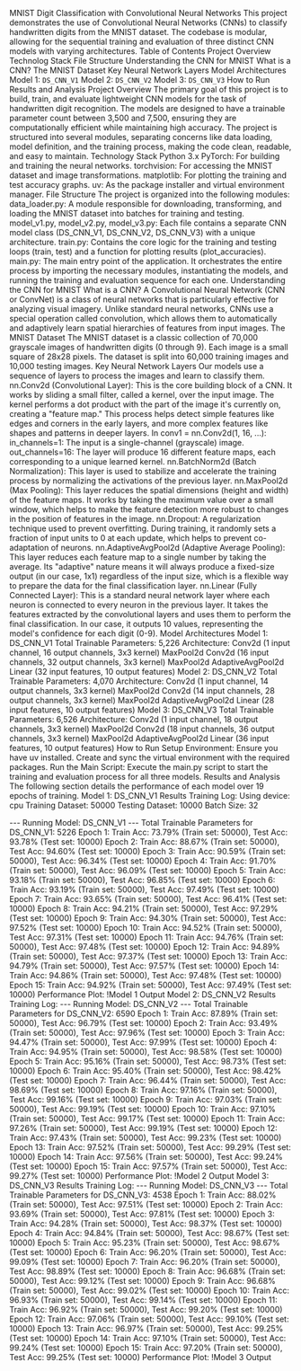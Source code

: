 MNIST Digit Classification with Convolutional Neural Networks
This project demonstrates the use of Convolutional Neural Networks (CNNs) to classify handwritten digits from the MNIST dataset. The codebase is modular, allowing for the sequential training and evaluation of three distinct CNN models with varying architectures.
Table of Contents
Project Overview
Technolog Stack
File Structure
Understanding the CNN for MNIST
What is a CNN?
The MNIST Dataset
Key Neural Network Layers
Model Architectures
Model 1: `DS_CNN_V1`
Model 2: `DS_CNN_V2`
Model 3: `DS_CNN_V3`
How to Run
Results and Analysis
Project Overview
The primary goal of this project is to build, train, and evaluate lightweight CNN models for the task of handwritten digit recognition. The models are designed to have a trainable parameter count between 3,500 and 7,500, ensuring they are computationally efficient while maintaining high accuracy.
The project is structured into several modules, separating concerns like data loading, model definition, and the training process, making the code clean, readable, and easy to maintain.
Technology Stack
Python 3.x
PyTorch: For building and training the neural networks.
torchvision: For accessing the MNIST dataset and image transformations.
matplotlib: For plotting the training and test accuracy graphs.
uv: As the package installer and virtual environment manager.
File Structure
The project is organized into the following modules:
data_loader.py: A module responsible for downloading, transforming, and loading the MNIST dataset into batches for training and testing.
model_v1.py, model_v2.py, model_v3.py: Each file contains a separate CNN model class (DS_CNN_V1, DS_CNN_V2, DS_CNN_V3) with a unique architecture.
train.py: Contains the core logic for the training and testing loops (train, test) and a function for plotting results (plot_accuracies).
main.py: The main entry point of the application. It orchestrates the entire process by importing the necessary modules, instantiating the models, and running the training and evaluation sequence for each one.
Understanding the CNN for MNIST
What is a CNN?
A Convolutional Neural Network (CNN or ConvNet) is a class of neural networks that is particularly effective for analyzing visual imagery. Unlike standard neural networks, CNNs use a special operation called convolution, which allows them to automatically and adaptively learn spatial hierarchies of features from input images.
The MNIST Dataset
The MNIST dataset is a classic collection of 70,000 grayscale images of handwritten digits (0 through 9). Each image is a small square of 28x28 pixels. The dataset is split into 60,000 training images and 10,000 testing images.
Key Neural Network Layers
Our models use a sequence of layers to process the images and learn to classify them.
nn.Conv2d (Convolutional Layer): This is the core building block of a CNN. It works by sliding a small filter, called a kernel, over the input image. The kernel performs a dot product with the part of the image it's currently on, creating a "feature map." This process helps detect simple features like edges and corners in the early layers, and more complex features like shapes and patterns in deeper layers.
In conv1 = nn.Conv2d(1, 16, ...):
in_channels=1: The input is a single-channel (grayscale) image.
out_channels=16: The layer will produce 16 different feature maps, each corresponding to a unique learned kernel.
nn.BatchNorm2d (Batch Normalization): This layer is used to stabilize and accelerate the training process by normalizing the activations of the previous layer.
nn.MaxPool2d (Max Pooling): This layer reduces the spatial dimensions (height and width) of the feature maps. It works by taking the maximum value over a small window, which helps to make the feature detection more robust to changes in the position of features in the image.
nn.Dropout: A regularization technique used to prevent overfitting. During training, it randomly sets a fraction of input units to 0 at each update, which helps to prevent co-adaptation of neurons.
nn.AdaptiveAvgPool2d (Adaptive Average Pooling): This layer reduces each feature map to a single number by taking the average. Its "adaptive" nature means it will always produce a fixed-size output (in our case, 1x1) regardless of the input size, which is a flexible way to prepare the data for the final classification layer.
nn.Linear (Fully Connected Layer): This is a standard neural network layer where each neuron is connected to every neuron in the previous layer. It takes the features extracted by the convolutional layers and uses them to perform the final classification. In our case, it outputs 10 values, representing the model's confidence for each digit (0-9).
Model Architectures
Model 1: DS_CNN_V1
Total Trainable Parameters: 5,226
Architecture:
Conv2d (1 input channel, 16 output channels, 3x3 kernel)
MaxPool2d
Conv2d (16 input channels, 32 output channels, 3x3 kernel)
MaxPool2d
AdaptiveAvgPool2d
Linear (32 input features, 10 output features)
Model 2: DS_CNN_V2
Total Trainable Parameters: 4,070
Architecture:
Conv2d (1 input channel, 14 output channels, 3x3 kernel)
MaxPool2d
Conv2d (14 input channels, 28 output channels, 3x3 kernel)
MaxPool2d
AdaptiveAvgPool2d
Linear (28 input features, 10 output features)
Model 3: DS_CNN_V3
Total Trainable Parameters: 6,526
Architecture:
Conv2d (1 input channel, 18 output channels, 3x3 kernel)
MaxPool2d
Conv2d (18 input channels, 36 output channels, 3x3 kernel)
MaxPool2d
AdaptiveAvgPool2d
Linear (36 input features, 10 output features)
How to Run
Setup Environment: Ensure you have uv installed. Create and sync the virtual environment with the required packages.
Run the Main Script: Execute the main.py script to start the training and evaluation process for all three models.
Results and Analysis
The following section details the performance of each model over 19 epochs of training.
Model 1: DS_CNN_V1 Results
Training Log:
Using device: cpu
Training Dataset: 50000
Testing Dataset: 10000
Batch Size: 32

--- Running Model: DS_CNN_V1 ---
Total Trainable Parameters for DS_CNN_V1: 5226
Epoch 1: Train Acc: 73.79% (Train set: 50000), Test Acc: 93.78% (Test set: 10000)
Epoch 2: Train Acc: 88.67% (Train set: 50000), Test Acc: 94.60% (Test set: 10000)
Epoch 3: Train Acc: 90.59% (Train set: 50000), Test Acc: 96.34% (Test set: 10000)
Epoch 4: Train Acc: 91.70% (Train set: 50000), Test Acc: 96.09% (Test set: 10000)
Epoch 5: Train Acc: 93.18% (Train set: 50000), Test Acc: 96.85% (Test set: 10000)
Epoch 6: Train Acc: 93.19% (Train set: 50000), Test Acc: 97.49% (Test set: 10000)
Epoch 7: Train Acc: 93.65% (Train set: 50000), Test Acc: 96.41% (Test set: 10000)
Epoch 8: Train Acc: 94.21% (Train set: 50000), Test Acc: 97.29% (Test set: 10000)
Epoch 9: Train Acc: 94.30% (Train set: 50000), Test Acc: 97.52% (Test set: 10000)
Epoch 10: Train Acc: 94.52% (Train set: 50000), Test Acc: 97.31% (Test set: 10000)
Epoch 11: Train Acc: 94.76% (Train set: 50000), Test Acc: 97.48% (Test set: 10000)
Epoch 12: Train Acc: 94.89% (Train set: 50000), Test Acc: 97.37% (Test set: 10000)
Epoch 13: Train Acc: 94.79% (Train set: 50000), Test Acc: 97.57% (Test set: 10000)
Epoch 14: Train Acc: 94.86% (Train set: 50000), Test Acc: 97.48% (Test set: 10000)
Epoch 15: Train Acc: 94.92% (Train set: 50000), Test Acc: 97.49% (Test set: 10000)
Performance Plot:
!Model 1 Output
Model 2: DS_CNN_V2 Results
Training Log:
--- Running Model: DS_CNN_V2 ---
Total Trainable Parameters for DS_CNN_V2: 6590
Epoch 1: Train Acc: 87.89% (Train set: 50000), Test Acc: 96.79% (Test set: 10000)
Epoch 2: Train Acc: 93.49% (Train set: 50000), Test Acc: 97.96% (Test set: 10000)
Epoch 3: Train Acc: 94.47% (Train set: 50000), Test Acc: 97.99% (Test set: 10000)
Epoch 4: Train Acc: 94.95% (Train set: 50000), Test Acc: 98.58% (Test set: 10000)
Epoch 5: Train Acc: 95.16% (Train set: 50000), Test Acc: 98.73% (Test set: 10000)
Epoch 6: Train Acc: 95.40% (Train set: 50000), Test Acc: 98.42% (Test set: 10000)
Epoch 7: Train Acc: 96.44% (Train set: 50000), Test Acc: 98.69% (Test set: 10000)
Epoch 8: Train Acc: 97.16% (Train set: 50000), Test Acc: 99.16% (Test set: 10000)
Epoch 9: Train Acc: 97.03% (Train set: 50000), Test Acc: 99.19% (Test set: 10000)
Epoch 10: Train Acc: 97.10% (Train set: 50000), Test Acc: 99.17% (Test set: 10000)
Epoch 11: Train Acc: 97.26% (Train set: 50000), Test Acc: 99.19% (Test set: 10000)
Epoch 12: Train Acc: 97.43% (Train set: 50000), Test Acc: 99.23% (Test set: 10000)
Epoch 13: Train Acc: 97.52% (Train set: 50000), Test Acc: 99.29% (Test set: 10000)
Epoch 14: Train Acc: 97.56% (Train set: 50000), Test Acc: 99.24% (Test set: 10000)
Epoch 15: Train Acc: 97.57% (Train set: 50000), Test Acc: 99.27% (Test set: 10000)
Performance Plot:
!Model 2 Output
Model 3: DS_CNN_V3 Results
Training Log:
--- Running Model: DS_CNN_V3 ---
Total Trainable Parameters for DS_CNN_V3: 4538
Epoch 1: Train Acc: 88.02% (Train set: 50000), Test Acc: 97.51% (Test set: 10000)
Epoch 2: Train Acc: 93.69% (Train set: 50000), Test Acc: 97.81% (Test set: 10000)
Epoch 3: Train Acc: 94.28% (Train set: 50000), Test Acc: 98.37% (Test set: 10000)
Epoch 4: Train Acc: 94.84% (Train set: 50000), Test Acc: 98.67% (Test set: 10000)
Epoch 5: Train Acc: 95.23% (Train set: 50000), Test Acc: 98.67% (Test set: 10000)
Epoch 6: Train Acc: 96.20% (Train set: 50000), Test Acc: 99.09% (Test set: 10000)
Epoch 7: Train Acc: 96.20% (Train set: 50000), Test Acc: 98.89% (Test set: 10000)
Epoch 8: Train Acc: 96.68% (Train set: 50000), Test Acc: 99.12% (Test set: 10000)
Epoch 9: Train Acc: 96.68% (Train set: 50000), Test Acc: 99.02% (Test set: 10000)
Epoch 10: Train Acc: 96.93% (Train set: 50000), Test Acc: 99.14% (Test set: 10000)
Epoch 11: Train Acc: 96.92% (Train set: 50000), Test Acc: 99.20% (Test set: 10000)
Epoch 12: Train Acc: 97.06% (Train set: 50000), Test Acc: 99.10% (Test set: 10000)
Epoch 13: Train Acc: 96.97% (Train set: 50000), Test Acc: 99.25% (Test set: 10000)
Epoch 14: Train Acc: 97.10% (Train set: 50000), Test Acc: 99.24% (Test set: 10000)
Epoch 15: Train Acc: 97.20% (Train set: 50000), Test Acc: 99.25% (Test set: 10000)
Performance Plot:
!Model 3 Output